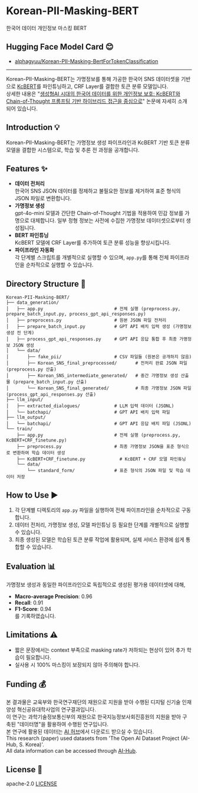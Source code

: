 # Korean-PII-Masking-BERT  
한국어 데이터 개인정보 마스킹 BERT


## Hugging Face Model Card 😊
- [alphagyuu/Korean-PII-Masking-BertForTokenClassification](https://huggingface.co/alphagyuu/Korean-PII-Masking-BertForTokenClassification)


---

Korean-PII-Masking-BERT는 가명정보를 통해 가공한 한국어 SNS 데이터셋을 기반으로 [KcBERT](https://github.com/Beomi/KcBERT)를 파인튜닝하고, CRF Layer를 결합한 토큰 분류 모델입니다.  
상세한 내용은 "[생성형AI 시대의 한국어 데이터를 위한 개인정보 보호: KcBERT와 Chain-of-Thought 프롬프팅 기반 하이브리드 접근을 중심으로](https://www.earticle.net/Article/A463753)" 논문에 자세히 소개되어 있습니다.


## Introduction 💡
Korean-PII-Masking-BERT는 가명정보 생성 파이프라인과 KcBERT 기반 토큰 분류 모델을 결합한 시스템으로, 학습 및 추론 전 과정을 공개합니다.


## Features ✨
- **데이터 전처리**  
  한국어 SNS JSON 데이터를 정제하고 불필요한 정보를 제거하여 표준 형식의 JSON 파일로 변환합니다.
- **가명정보 생성**  
  gpt-4o-mini 모델과 간단한 Chain-of-Thought 기법을 적용하여 민감 정보를 가명으로 대체합니다. 일부 정형 정보는 사전에 수집한 가명정보 데이터셋으로부터 생성됩니다.
- **BERT 파인튜닝**  
  KcBERT 모델에 CRF Layer를 추가하여 토큰 분류 성능을 향상시킵니다.
- **파이프라인 자동화**  
  각 단계별 스크립트를 개별적으로 실행할 수 있으며, `app.py`를 통해 전체 파이프라인을 순차적으로 실행할 수 있습니다.


## Directory Structure 📁
```plaintext
Korean-PII-Masking-BERT/
├── data_generation/
│   ├── app.py                           # 전체 실행 (preprocess.py, prepare_batch_input.py, process_gpt_api_responses.py)
│   ├── preprocess.py                    # 원본 JSON 파일 전처리
│   ├── prepare_batch_input.py           # GPT API 배치 입력 생성 (가명정보 생성 전 단계)
│   ├── process_gpt_api_responses.py     # GPT API 응답 통합 후 최종 가명정보 JSON 생성
│   └── data/
│       ├── fake_pii/                    # CSV 파일들 (원본은 공개하지 않음)
│       ├── Korean_SNS_final_preprocessed/       # 전처리 완료 JSON 파일 (preprocess.py 산출)
│       ├── Korean_SNS_intermediate_generated/   # 중간 가명정보 생성 산출물 (prepare_batch_input.py 산출)
│       └── Korean_SNS_final_generated/          # 최종 가명정보 JSON 파일 (process_gpt_api_responses.py 산출)
├── llm_input/
│   ├── extracted_dialogues/             # LLM 입력 데이터 (JSONL)
│   └── batchapi/                        # GPT API 배치 입력 파일
├── llm_output/
│   └── batchapi/                        # GPT API 응답 배치 파일 (JSONL)
└── train/
    ├── app.py                           # 전체 실행 (preprocess.py, KcBERT+CRF_finetune.py)
    ├── preprocess.py                    # 최종 가명정보 JSON을 표준 형식으로 변환하여 학습 데이터 생성
    ├── KcBERT+CRF_finetune.py             # KcBERT + CRF 모델 파인튜닝
    └── data/
        └── standard_form/               # 표준 형식의 JSON 파일 및 학습 데이터 저장
```


## How to Use ▶️
1. 각 단계별 디렉토리의 `app.py` 파일을 실행하여 전체 파이프라인을 순차적으로 구동합니다.
2. 데이터 전처리, 가명정보 생성, 모델 파인튜닝 등 필요한 단계를 개별적으로 실행할 수 있습니다.
3. 최종 생성된 모델은 학습된 토큰 분류 작업에 활용되며, 실제 서비스 환경에 쉽게 통합할 수 있습니다.


## Evaluation 📊
가명정보 생성과 동일한 파이프라인으로 독립적으로 생성된 평가용 데이터셋에 대해,  
- **Macro-average Precision**: 0.96  
- **Recall**: 0.91  
- **F1-Score**: 0.94  
를 기록하였습니다.


## Limitations ⚠️
- 짧은 문장에서는 context 부족으로 masking rate가 저하되는 현상이 있어 추가 학습이 필요합니다.
- 실사용 시 100% 마스킹이 보장되지 않아 주의해야 합니다.


## Funding 💰
본 결과물은 교육부와 한국연구재단의 재원으로 지원을 받아 수행된 디지털 신기술 인재양성 혁신공유대학사업의 연구결과입니다.  
이 연구는 과학기술정보통신부의 재원으로 한국지능정보사회진흥원의 지원을 받아 구축된 "데이터명"을 활용하여 수행된 연구입니다.  
본 연구에 활용된 데이터는 [AI 허브](https://aihub.or.kr)에서 다운로드 받으실 수 있습니다.  
This research (paper) used datasets from 'The Open AI Dataset Project (AI-Hub, S. Korea)'.  
All data information can be accessed through [AI-Hub](https://www.aihub.or.kr).


## License 📜
apache-2.0 [LICENSE](LICENSE) 

